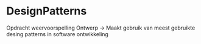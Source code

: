 # DesignPatterns
Opdracht weervoorspelling Ontwerp → Maakt gebruik van meest gebruikte desing patterns in software ontwikkeling
